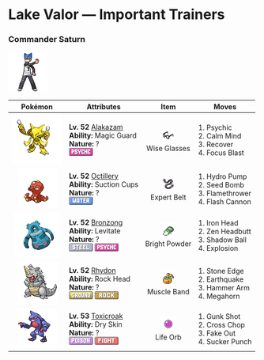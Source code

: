 # Lake Valor — Important Trainers

### Commander Saturn

![Commander Saturn](../../assets/important_trainers/saturn.png "Commander Saturn")

| Pokémon | Attributes | Item | Moves |
|:-------:|------------|:----:|-------|
| ![Alakazam](../../assets/sprites/alakazam/front.gif "Alakazam: The spoons clutched in its hands are said to have been created by its psychic powers.") | **Lv. 52** [Alakazam](../../pokemon/alakazam.md/)<br>**Ability:** <span class="tooltip" title="The Pokémon only takes damage from attacks.">Magic Guard</span><br>**Nature:** ?<br>![psychic](../../assets/types/psychic.png "Psychic") | ![Wise Glasses](../../assets/items/wise_glasses.png "Wise Glasses")<br><span class="tooltip" title="An item to be held by a Pokémon. It is a thick pair of glasses that slightly boosts the power of special moves.">Wise Glasses</span> | 1. <span class="tooltip" title="The foe is hit by a strong telekinetic force. It may also reduce the foe’s Sp. Def stat.">Psychic</span><br>2. <span class="tooltip" title="The user quietly focuses its mind and calms its spirit to raise its Sp. Atk and Sp. Def stats.">Calm Mind</span><br>3. <span class="tooltip" title="A self-healing move. The user restores its own HP by up to half of its max HP. ">Recover</span><br>4. <span class="tooltip" title="The user heightens its mental focus and unleashes its power. It may also lower the target’s Sp. Def.">Focus Blast</span> |
| ![Octillery](../../assets/sprites/octillery/front.gif "Octillery: It loves to lurk inside holes in rocks. It sometimes sprays ink on prey by sticking out only its mouth.") | **Lv. 52** [Octillery](../../pokemon/octillery.md/)<br>**Ability:** <span class="tooltip" title="Negates moves that force switching out.">Suction Cups</span><br>**Nature:** ?<br>![water](../../assets/types/water.png "Water") | ![Expert Belt](../../assets/items/expert_belt.png "Expert Belt")<br><span class="tooltip" title="An item to be held by a Pokémon. It is a well-worn belt that slightly boosts the power of supereffective moves.">Expert Belt</span> | 1. <span class="tooltip" title="The foe is blasted by a huge volume of water launched under great pressure. ">Hydro Pump</span><br>2. <span class="tooltip" title="The user slams a barrage of hard- shelled seeds down on the foe from above.">Seed Bomb</span><br>3. <span class="tooltip" title="The foe is scorched with an intense blast of fire. The target may also be left with a burn.">Flamethrower</span><br>4. <span class="tooltip" title="The user gathers all its light energy and releases it at once. It may also lower the foe’s Sp. Def stat.">Flash Cannon</span> |
| ![Bronzong](../../assets/sprites/bronzong/front.gif "Bronzong: It brought rains by opening portals to another world. It was revered as a bringer of plentiful harvests.") | **Lv. 52** [Bronzong](../../pokemon/bronzong.md/)<br>**Ability:** <span class="tooltip" title="Gives full immunity to all Ground-type moves.">Levitate</span><br>**Nature:** ?<br>![steel](../../assets/types/steel.png "Steel") ![psychic](../../assets/types/psychic.png "Psychic") | ![Bright Powder](../../assets/items/bright_powder.png "Bright Powder")<br><span class="tooltip" title="An item to be held by a Pokémon. It casts a tricky glare that lowers the opponent’s accuracy.">Bright Powder</span> | 1. <span class="tooltip" title="The foe slams the target with its steel-hard head. It may also make the target flinch.">Iron Head</span><br>2. <span class="tooltip" title="The user focuses its willpower to its head and rams the foe. It may also make the target flinch.">Zen Headbutt</span><br>3. <span class="tooltip" title="The user hurls a shadowy blob at the foe. It may also lower the foe’s Sp. Def stat.">Shadow Ball</span><br>4. <span class="tooltip" title="The user explodes to inflict damage on all Pokémon in battle. The user faints upon using this move.">Explosion</span> |
| ![Rhydon](../../assets/sprites/rhydon/front.gif "Rhydon: Standing on its hind legs freed its forelegs and made it smarter. It is very forgetful, however.") | **Lv. 52** [Rhydon](../../pokemon/rhydon.md/)<br>**Ability:** <span class="tooltip" title="Protects the Pokémon from recoil damage.">Rock Head</span><br>**Nature:** ?<br>![ground](../../assets/types/ground.png "Ground") ![rock](../../assets/types/rock.png "Rock") | ![Muscle Band](../../assets/items/muscle_band.png "Muscle Band")<br><span class="tooltip" title="An item to be held by a Pokémon. It is a headband that slightly boosts the power of physical moves.">Muscle Band</span> | 1. <span class="tooltip" title="The user stabs the foe with a sharpened stone. It has a high critical-hit ratio. ">Stone Edge</span><br>2. <span class="tooltip" title="The user sets off an earthquake that hits all the Pokémon in the battle. ">Earthquake</span><br>3. <span class="tooltip" title="The user swings and hits with its strong and heavy fist. It lowers the user’s Speed, however.">Hammer Arm</span><br>4. <span class="tooltip" title="Utilizing its tough and impressive horn, the user rams into the foe  with no letup. ">Megahorn</span> |
| ![Toxicroak](../../assets/sprites/toxicroak/front.gif "Toxicroak: It has a poison sac at its throat. When it croaks, the stored poison is churned for greater potency.") | **Lv. 53** [Toxicroak](../../pokemon/toxicroak.md/)<br>**Ability:** <span class="tooltip" title="Reduces HP if it is hot. Water restores HP.">Dry Skin</span><br>**Nature:** ?<br>![poison](../../assets/types/poison.png "Poison") ![fighting](../../assets/types/fighting.png "Fighting") | ![Life Orb](../../assets/items/life_orb.png "Life Orb")<br><span class="tooltip" title="An item to be held by a Pokémon. It boosts the power of moves, but at the cost of some HP on each hit.">Life Orb</span> | 1. <span class="tooltip" title="The user shoots filthy garbage at the foe to attack. It may also poison the target.">Gunk Shot</span><br>2. <span class="tooltip" title="The user delivers a double chop with its forearms crossed. It has a high critical-hit ratio.">Cross Chop</span><br>3. <span class="tooltip" title="An attack that hits first and makes the target flinch. This move works only on the first turn.">Fake Out</span><br>4. <span class="tooltip" title="This move enables the user to attack first. It fails if the foe is not readying an attack, however.">Sucker Punch</span> |


